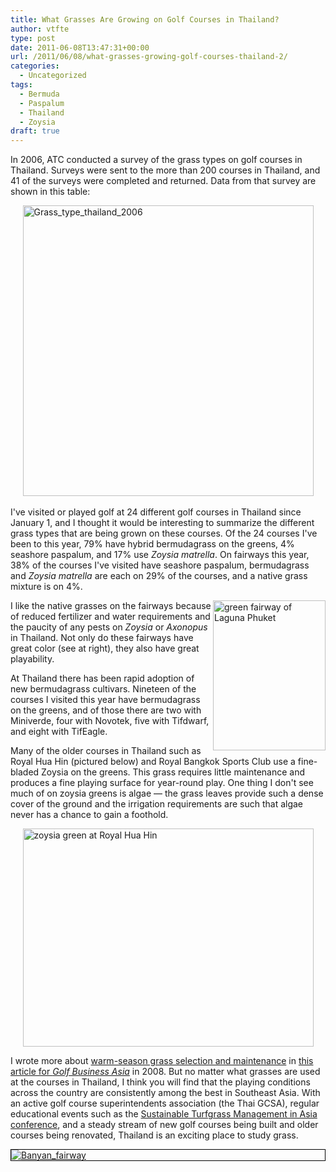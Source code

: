 ```yaml
---
title: What Grasses Are Growing on Golf Courses in Thailand?
author: vtfte
type: post
date: 2011-06-08T13:47:31+00:00
url: /2011/06/08/what-grasses-growing-golf-courses-thailand-2/
categories:
  - Uncategorized
tags:
  - Bermuda
  - Paspalum
  - Thailand
  - Zoysia
draft: true
---
```

In 2006, ATC conducted a survey of the grass types on golf courses in Thailand. Surveys were sent to the more than 200 courses in Thailand, and 41 of the surveys were completed and returned. Data from that survey are shown in this table:

<a href="http://micahwoods.typepad.com/.a/6a00e553d5d1108833015432dbfb6b970c-popup" onclick="window.open( this.href, &#39;_blank&#39;, &#39;width=640,height=480,scrollbars=no,resizable=no,toolbar=no,directories=no,location=no,menubar=no,status=no,left=0,top=0&#39; ); return false" style="display: inline;"><img alt="Grass_type_thailand_2006" class="asset  asset-image at-xid-6a00e553d5d1108833015432dbfb6b970c" src="http://wp1.asianturfgrass.com/wp-content/uploads/2021/04/img_606c48367d5f6.jpg" style="width: 465px; display: block; margin-left: auto; margin-right: auto;" title="Grass_type_thailand_2006" /></a>  
I've visited or played golf at 24 different golf courses in Thailand since January 1, and I thought it would be interesting to summarize the different grass types that are being grown on these courses. Of the 24 courses I've been to this year, 79% have hybrid bermudagrass on the greens, 4% seashore paspalum, and 17% use _Zoysia matrella_. On fairways this year, 38% of the courses I've visited have seashore paspalum, bermudagrass and _Zoysia matrella_ are each on 29% of the courses, and a native grass mixture is on 4%.&#0160;

[<img loading="lazy" alt="green fairway of Laguna Phuket" height="240" src="http://wp1.asianturfgrass.com/wp-content/uploads/2021/04/5803290663_45b777c573_m.jpg" style="float: right;" width="180" />][1]

I like the native grasses on the fairways because of reduced fertilizer and water requirements and the paucity of any pests on _Zoysia_ or _Axonopus_ in Thailand. Not only do these fairways have great color (see at right), they also have great playability.

At Thailand there has been rapid adoption of new bermudagrass cultivars. Nineteen of the courses I visited this year have bermudagrass on the greens, and of those there are two with Miniverde, four with Novotek, five with Tifdwarf, and eight with TifEagle.

Many of the older courses in Thailand such as Royal Hua Hin (pictured below) and Royal Bangkok Sports Club use a fine-bladed Zoysia on the greens. This grass requires little maintenance and produces a fine playing surface for year-round play. One thing I don't see much of on zoysia greens is algae — the grass leaves provide such a dense cover of the ground and the irrigation requirements are such that algae never has a chance to gain a foothold.

[<img loading="lazy" alt="zoysia green at Royal Hua Hin" height="349" src="http://wp1.asianturfgrass.com/wp-content/uploads/2021/04/5803291291_70ddc704b3.jpg" style="display: block; margin-left: auto; margin-right: auto;" width="465" />][2]

I wrote more about <a href="http://bit.ly/ky7RQd" target="_self" title="Download PDF of article" rel="noopener">warm-season grass selection and maintenance</a> in <a href="http://bit.ly/ky7RQd" target="_self" title="Download PDF of article" rel="noopener">this article for <em>Golf Business Asia</em></a>&#0160;in 2008. But no matter what grasses are used at the courses in Thailand, I think you will find that the playing conditions across the country are consistently among the best in Southeast Asia. With an active golf course superintendents association (the Thai GCSA), regular educational events such as the <a href="http://www.asianturfseminar.com/" target="_blank" rel="noopener">Sustainable Turfgrass Management in Asia conference</a>, and a steady stream of new golf courses being built and older courses being renovated, Thailand is an exciting place to study grass.

[<img alt="Banyan_fairway" border="0" class="asset  asset-image at-xid-6a00e553d5d110883301538f08fca2970b" src="http://wp1.asianturfgrass.com/wp-content/uploads/2021/04/img_606c4837dd7c6.jpg" style="display: block; margin-left: auto; margin-right: auto; border: 1px solid #000000;" title="Banyan_fairway" />][3]

 [1]: http://www.flickr.com/photos/asianturfgrass/5803290663/ "green fairway of Laguna Phuket by Asian Turfgrass Center, on Flickr"
 [2]: http://www.flickr.com/photos/asianturfgrass/5803291291/ "zoysia green at Royal Hua Hin by Asian Turfgrass Center, on Flickr"
 [3]: http://micahwoods.typepad.com/.a/6a00e553d5d110883301538f08fca2970b-pi
